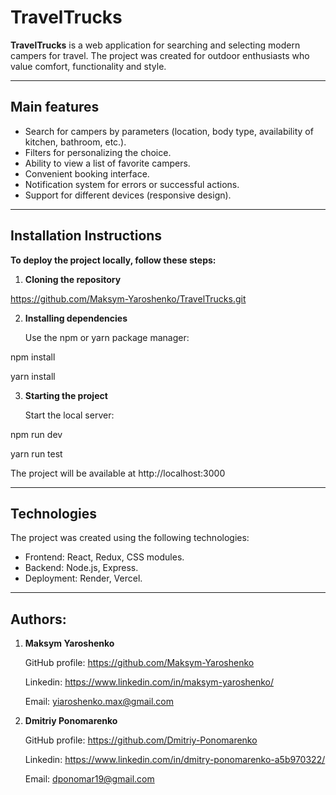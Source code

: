 # TravelTrucks

**TravelTrucks** is a web application for searching and selecting modern campers for travel. The project was created for outdoor enthusiasts who value comfort, functionality and style.

---

## Main features

- Search for campers by parameters (location, body type, availability of kitchen, bathroom, etc.).
- Filters for personalizing the choice.
- Ability to view a list of favorite campers.
- Convenient booking interface.
- Notification system for errors or successful actions.
- Support for different devices (responsive design).

---

## Installation Instructions

**To deploy the project locally, follow these steps:**

1. **Cloning the repository**

https://github.com/Maksym-Yaroshenko/TravelTrucks.git

2. **Installing dependencies**

   Use the npm or yarn package manager:

npm install

yarn install

3. **Starting the project**

   Start the local server:

npm run dev

yarn run test

The project will be available at http://localhost:3000

---

## Technologies

The project was created using the following technologies:

- Frontend: React, Redux, CSS modules.
- Backend: Node.js, Express.
- Deployment: Render, Vercel.

---

## Authors:

1. **Maksym Yaroshenko**

   GitHub profile: https://github.com/Maksym-Yaroshenko

   Linkedin: https://www.linkedin.com/in/maksym-yaroshenko/

   Email: yiaroshenko.max@gmail.com

2. **Dmitriy Ponomarenko**

   GitHub profile: https://github.com/Dmitriy-Ponomarenko

   Linkedin: https://www.linkedin.com/in/dmitry-ponomarenko-a5b970322/

   Email: dponomar19@gmail.com
